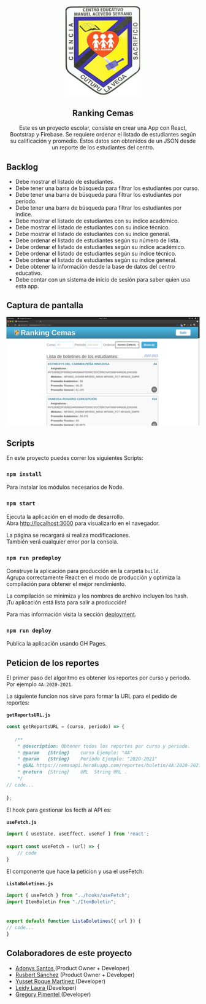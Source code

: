 <p align="center">
	<img src="./assets/img/cemas_logo.png" alt="Logo del Centro Educativo Manuel Acevedo Serrano" title="Logo del Centro Educativo Manuel Acevedo Serrano" width="200"/>
</p>

<h2 align="center">Ranking Cemas</h2>

<p align="center">
	Este es un proyecto escolar, consiste en crear una App con React, Bootstrap y Firebase. Se requiere ordenar el listado de estudiantes según su calificación  y promedio. Estos datos son obtenidos de un JSON desde un reporte de los estudiantes del centro. 
</p>

## Backlog

- Debe mostrar el listado de estudiantes. 
- Debe tener una barra de búsqueda para filtrar los estudiantes por curso.
- Debe tener una barra de búsqueda para filtrar los estudiantes por periodo.
- Debe tener una barra de búsqueda para filtrar los estudiantes por índice.
- Debe mostrar el listado de estudiantes con su índice académico.
- Debe mostrar el listado de estudiantes con su índice técnico.
- Debe mostrar el listado de estudiantes con su índice general.
- Debe ordenar el listado de estudiantes según su número de lista.
- Debe ordenar el listado de estudiantes según su índice académico.
- Debe ordenar el listado de estudiantes según su índice técnico.
- Debe ordenar el listado de estudiantes según su índice general.
- Debe obtener la información desde la base de datos del centro educativo. 
- Debe contar con un sistema de inicio de sesión para saber quien usa esta app.

## Captura de pantalla

![Ranking Cemas](./assets/img/app_final.png)

## Scripts

En este proyecto puedes correr los siguientes Scripts:

### `npm install`

Para instalar los módulos necesarios de Node.

### ``npm start``

Ejecuta la aplicación en el modo de desarrollo. \
Abra [http://localhost:3000](http://localhost:3000) para visualizarlo en el navegador.

La página se recargará si realiza modificaciones. \
También verá cualquier error por la consola.

### `npm run predeploy`

Construye la aplicación para producción en la carpeta `build`. \
Agrupa correctamente React en el modo de producción y optimiza la compilación para obtener el mejor rendimiento.

La compilación se minimiza y los nombres de archivo incluyen los hash. \
¡Tu aplicación está lista para salir a producción!

Para mas información visita la sección [deployment](https://facebook.github.io/create-react-app/docs/deployment). 

### `npm run deploy`

Publica la aplicación usando GH Pages.

## Peticion de los reportes 

El primer paso del algoritmo es obtener los reportes por curso y periodo. Por ejemplo `4A:2020-2021`.

La siguiente funcion nos sirve para formar la URL para el pedido de reportes: 

**`getReportsURL.js`**
 ```js
 const getReportsURL = (curso, periodo) => {

	/**
	 * @description: Obtener todos los reportes por curso y periodo. 
	 * @param	{String}	curso Ejemplo: "4A"
	 * @param	{String}	Periodo Ejemplo: "2020-2021"
	 * @URL https://cemasapi.herokuapp.com/reportes/boletin/4A:2020-2021:
	 * @return  {String}	URL	 String URL .
	 */
// code...

};

```

El hook para gestionar los fecth al API es:

**`useFetch.js`**
```js
import { useState, useEffect, useRef } from 'react';

export const useFetch = (url) => {
	// code
}

```

El componente que hace la peticion y usa el useFetch:

**`ListaBoletines.js`**
```js
import { useFetch } from "../hooks/useFetch";
import ItemBoletin from "./ItemBoletin";


export default function ListaBoletines({ url }) {
// code...
}

```

## Colaboradores de este proyecto

- [Adonys Santos ](https://github.com/adonyssantos) (Product Owner + Developer)
- [Rusbert Sánchez](https://github.com/Rusbert8) (Product Owner + Developer)
- [Yusset Roque Martinez ](https://github.com/YussetRoque) (Developer)
- [Leidy Laura ](https://github.com/leidylauraverasveras) (Developer)
- [Gregory Pimentel ](https://github.com/Gregorypimentel) (Developer)
